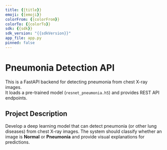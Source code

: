```yaml
---
title: {{title}}
emoji: {{emoji}}
colorFrom: {{colorFrom}}
colorTo: {{colorTo}}
sdk: {{sdk}}
sdk_version: "{{sdkVersion}}"
app_file: app.py
pinned: false
---
```



# Pneumonia Detection API

This is a FastAPI backend for detecting pneumonia from chest X-ray images.  
It loads a pre-trained model (`resnet_pneumonia.h5`) and provides REST API endpoints.


## Project Description
Develop a deep learning model that can detect pneumonia (or other lung diseases) from chest X-ray images. The system should classify whether an image is **Normal** or **Pneumonia** and provide visual explanations for predictions.